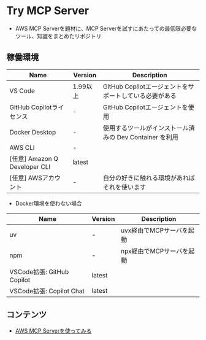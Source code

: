 # Try MCP Server
- AWS MCP Serverを題材に、MCP Serverを試すにあたっての最低限必要なツール、知識をまとめたリポジトリ

## 稼働環境

| Name                          | Version  | Description                                             |
| ----------------------------- | -------- | ------------------------------------------------------- |
| VS Code                       | 1.99以上 | GitHub Copilotエージェントをサポートしている必要がある  |
| GitHub Copilotライセンス      | -        | GitHub Copilotエージェントを使用                        |
| Docker Desktop                | -        | 使用するツールがインストール済みの Dev Container を利用 |
| AWS CLI                       | -        |                                                         |
| [任意] Amazon Q Developer CLI | latest   |                                                         |
| [任意] AWSアカウント          | -        | 自分の好きに触れる環境があればそれを使います            |

- Docker環境を使わない場合

| Name                       | Version | Description              |
| -------------------------- | ------- | ------------------------ |
| uv                         | -       | uvx経由でMCPサーバを起動 |
| npm                        | -       | npx経由でMCPサーバを起動 |
| VSCode拡張: GitHub Copilot | latest  |                          |
| VSCode拡張: Copilot Chat   | latest  |                          |

## コンテンツ
- [AWS MCP Serverを使ってみる](./docs/try_aws_mcp_servers.md)